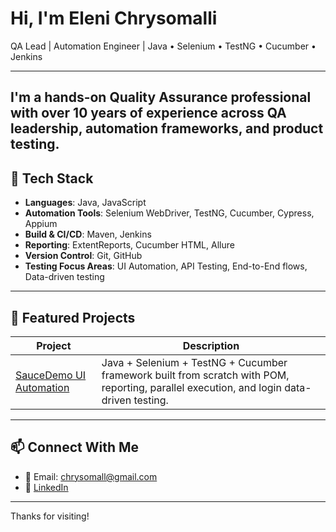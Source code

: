 # Hi, I'm Eleni Chrysomalli

QA Lead | Automation Engineer | Java • Selenium • TestNG • Cucumber • Jenkins

---
 I'm a hands-on Quality Assurance professional with over 10 years of experience across QA leadership, automation frameworks, and product testing. 
---

## 🧰 Tech Stack

- **Languages**: Java, JavaScript 
- **Automation Tools**: Selenium WebDriver, TestNG, Cucumber, Cypress, Appium 
- **Build & CI/CD**: Maven, Jenkins
- **Reporting**: ExtentReports, Cucumber HTML, Allure
- **Version Control**: Git, GitHub
- **Testing Focus Areas**: UI Automation, API Testing, End-to-End flows, Data-driven testing

---

## 📌 Featured Projects

| Project | Description |
|--------|-------------|
| [SauceDemo UI Automation](https://github.com/Chrysomall/saucedemo-ui-automation) | Java + Selenium + TestNG + Cucumber framework built from scratch with POM, reporting, parallel execution, and login data-driven testing. |


---

## 📫 Connect With Me

- 📧 Email: chrysomall@gmail.com
- 🔗 [LinkedIn](www.linkedin.com/in/eleni-chrysomalli)

---

Thanks for visiting!
